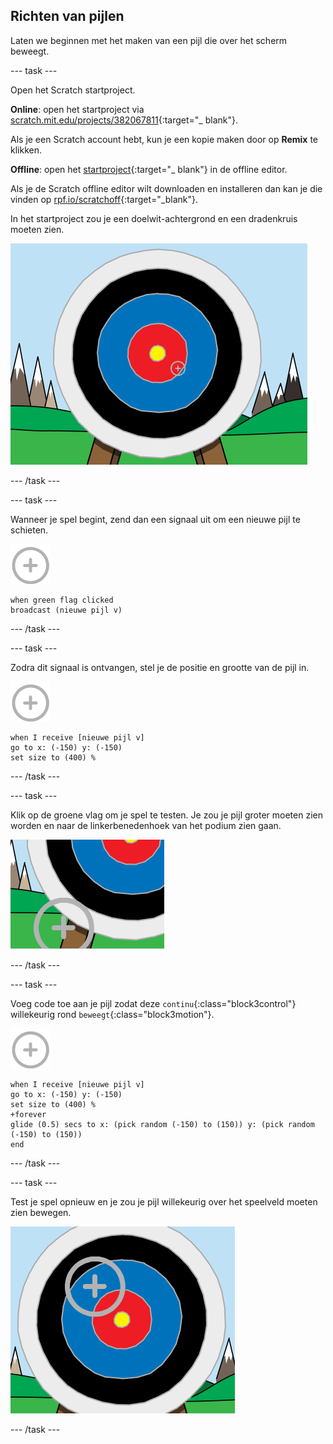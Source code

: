 ## Richten van pijlen

Laten we beginnen met het maken van een pijl die over het scherm beweegt.

--- task ---

Open het Scratch startproject.

**Online**: open het startproject via [scratch.mit.edu/projects/382067811](https://scratch.mit.edu/projects/382067811){:target="_ blank"}.

Als je een Scratch account hebt, kun je een kopie maken door op **Remix** te klikken.

**Offline**: open het [startproject](https://rpf.io/p/nl-NL/archery-go){:target="_ blank"} in de offline editor.

Als je de Scratch offline editor wilt downloaden en installeren dan kan je die vinden op [rpf.io/scratchoff](https://rpf.io/scratchoff){:target="_blank"}.

In het startproject zou je een doelwit-achtergrond en een dradenkruis moeten zien.

![startprojecten](images/archery-starter.png)

--- /task ---

--- task ---

Wanneer je spel begint, zend dan een signaal uit om een nieuwe pijl te schieten.

![doelwit sprite](images/target-sprite.png)

```blocks3
when green flag clicked
broadcast (nieuwe pijl v)
```

--- /task ---

--- task ---

Zodra dit signaal is ontvangen, stel je de positie en grootte van de pijl in.

![doelwit sprite](images/target-sprite.png)

```blocks3
when I receive [nieuwe pijl v]
go to x: (-150) y: (-150)
set size to (400) %
```

--- /task ---

--- task ---

Klik op de groene vlag om je spel te testen. Je zou je pijl groter moeten zien worden en naar de linkerbenedenhoek van het podium zien gaan.

![grotere doelwit sprite linksonder op het podium](images/archery-start-test.png)

--- /task ---

--- task ---

Voeg code toe aan je pijl zodat deze `continu`{:class="block3control"} willekeurig rond `beweegt`{:class="block3motion"}.

![doelwit sprite](images/target-sprite.png)

```blocks3
when I receive [nieuwe pijl v]
go to x: (-150) y: (-150)
set size to (400) %
+forever
glide (0.5) secs to x: (pick random (-150) to (150)) y: (pick random (-150) to (150))
end
```

--- /task ---

--- task ---

Test je spel opnieuw en je zou je pijl willekeurig over het speelveld moeten zien bewegen.

![doelwit in een andere positie](images/archery-glide-test.png)

--- /task ---
